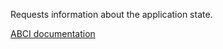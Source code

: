 Requests information about the application state.

[ABCI documentation](https://docs.cometbft.com/v1.0/spec/abci/abci++_methods#info)
